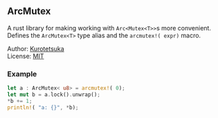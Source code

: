 ## ArcMutex
A rust library for making working with `Arc<Mutex<T>>`s more convenient.  
Defines the `ArcMutex<T>` type alias and the `arcmutex!( expr)` macro.

Author: [Kurotetsuka](https://github.com/kurotetsuka)  
License: [MIT](
	https://github.com/kurotetsuka/hyphaelia/blob/master/legal/mit.md)

### Example
```rust
let a : ArcMutex< u8> = arcmutex!( 0);
let mut b = a.lock().unwrap();
*b += 1;
println!( "a: {}", *b);
```
